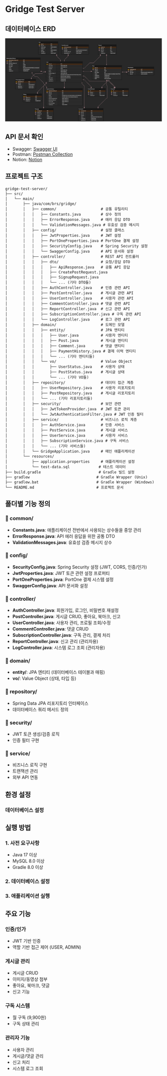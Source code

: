 # Gridge Test Server

## 데이터베이스 ERD

![Database ERD](docs/brs-gridge-test-server-erd.png)

## API 문서 확인

- Swagger: [Swagger UI](http://localhost:8080/swagger-ui.html)
- Postman: [Postman Collection](https://.postman.co/workspace/My-Workspace~de85d44d-15c1-450d-87ea-2694673fde04/collection/40062499-a8294960-220f-438f-9912-14e5bc360a29?action=share&creator=40062499&active-environment=40062499-6cf49d97-c33e-4f36-9298-9f87ae1fdae9)
- Notion: [Notion](https://www.notion.so/API-260d9fa672ba80349a3ac37207dd2ffb?source=copy_link)

## 프로젝트 구조

```
gridge-test-server/
├── src/
│   └── main/
│       ├── java/com/brs/gridge/
│       │   ├── common/                    # 공통 유틸리티
│       │   │   ├── Constants.java         # 상수 정의
│       │   │   ├── ErrorResponse.java     # 에러 응답 DTO
│       │   │   └── ValidationMessages.java # 유효성 검증 메시지
│       │   ├── config/                    # 설정 클래스
│       │   │   ├── JwtProperties.java     # JWT 설정
│       │   │   ├── PortOneProperties.java # PortOne 결제 설정
│       │   │   ├── SecurityConfig.java    # Spring Security 설정
│       │   │   └── SwaggerConfig.java     # API 문서화 설정
│       │   ├── controller/                # REST API 컨트롤러
│       │   │   ├── dto/                   # 요청/응답 DTO
│       │   │   │   ├── ApiResponse.java   # 공통 API 응답
│       │   │   │   ├── CreatePostRequest.java
│       │   │   │   ├── SignupRequest.java
│       │   │   │   └── ... (기타 DTO들)
│       │   │   ├── AuthController.java    # 인증 관련 API
│       │   │   ├── PostController.java    # 게시글 관련 API
│       │   │   ├── UserController.java    # 사용자 관련 API
│       │   │   ├── CommentController.java # 댓글 관련 API
│       │   │   ├── ReportController.java  # 신고 관련 API
│       │   │   ├── SubscriptionController.java # 구독 관련 API
│       │   │   └── LogController.java     # 로그 관련 API
│       │   ├── domain/                    # 도메인 모델
│       │   │   ├── entity/                # JPA 엔티티
│       │   │   │   ├── User.java          # 사용자 엔티티
│       │   │   │   ├── Post.java          # 게시글 엔티티
│       │   │   │   ├── Comment.java       # 댓글 엔티티
│       │   │   │   ├── PaymentHistory.java # 결제 이력 엔티티
│       │   │   │   └── ... (기타 엔티티들)
│       │   │   └── vo/                    # Value Object
│       │   │       ├── UserStatus.java    # 사용자 상태
│       │   │       ├── PostStatus.java    # 게시글 상태
│       │   │       └── ... (기타 VO들)
│       │   ├── repository/                # 데이터 접근 계층
│       │   │   ├── UserRepository.java    # 사용자 리포지토리
│       │   │   ├── PostRepository.java    # 게시글 리포지토리
│       │   │   └── ... (기타 리포지토리들)
│       │   ├── security/                  # 보안 관련
│       │   │   ├── JwtTokenProvider.java  # JWT 토큰 관리
│       │   │   └── JwtAuthenticationFilter.java # JWT 인증 필터
│       │   ├── service/                   # 비즈니스 로직 계층
│       │   │   ├── AuthService.java       # 인증 서비스
│       │   │   ├── PostService.java       # 게시글 서비스
│       │   │   ├── UserService.java       # 사용자 서비스
│       │   │   ├── SubscriptionService.java # 구독 서비스
│       │   │   └── ... (기타 서비스들)
│       │   └── GridgeApplication.java     # 메인 애플리케이션
│       └── resources/
│           ├── application.properties     # 애플리케이션 설정
│           └── test-data.sql             # 테스트 데이터
├── build.gradle                          # Gradle 빌드 설정
├── gradlew                              # Gradle Wrapper (Unix)
├── gradlew.bat                          # Gradle Wrapper (Windows)
└── README.md                            # 프로젝트 문서
```

## 폴더별 기능 정의

### 📁 common/

- **Constants.java**: 애플리케이션 전반에서 사용되는 상수들을 중앙 관리
- **ErrorResponse.java**: API 에러 응답을 위한 공통 DTO
- **ValidationMessages.java**: 유효성 검증 메시지 상수

### 📁 config/

- **SecurityConfig.java**: Spring Security 설정 (JWT, CORS, 인증/인가)
- **JwtProperties.java**: JWT 토큰 관련 설정 프로퍼티
- **PortOneProperties.java**: PortOne 결제 시스템 설정
- **SwaggerConfig.java**: API 문서화 설정

### 📁 controller/

- **AuthController.java**: 회원가입, 로그인, 비밀번호 재설정
- **PostController.java**: 게시글 CRUD, 좋아요, 북마크, 신고
- **UserController.java**: 사용자 관리, 프로필 조회/수정
- **CommentController.java**: 댓글 CRUD
- **SubscriptionController.java**: 구독 관리, 결제 처리
- **ReportController.java**: 신고 관리 (관리자용)
- **LogController.java**: 시스템 로그 조회 (관리자용)

### 📁 domain/

- **entity/**: JPA 엔티티 (데이터베이스 테이블과 매핑)
- **vo/**: Value Object (상태, 타입 등)

### 📁 repository/

- Spring Data JPA 리포지토리 인터페이스
- 데이터베이스 쿼리 메서드 정의

### 📁 security/

- JWT 토큰 생성/검증 로직
- 인증 필터 구현

### 📁 service/

- 비즈니스 로직 구현
- 트랜잭션 관리
- 외부 API 연동

## 환경 설정

### 데이터베이스 설정

## 실행 방법

### 1. 사전 요구사항

- Java 17 이상
- MySQL 8.0 이상
- Gradle 8.0 이상

### 2. 데이터베이스 설정

### 3. 애플리케이션 실행

## 주요 기능

### 인증/인가

- JWT 기반 인증
- 역할 기반 접근 제어 (USER, ADMIN)

### 게시글 관리

- 게시글 CRUD
- 이미지/동영상 첨부
- 좋아요, 북마크, 댓글
- 신고 기능

### 구독 시스템

- 월 구독 (9,900원)
- 구독 상태 관리

### 관리자 기능

- 사용자 관리
- 게시글/댓글 관리
- 신고 처리
- 시스템 로그 조회
